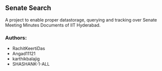 ## Senate Search 

A project to enable proper datastorage, querying and tracking over Senate Meeting Minutes Documents of IIT Hyderabad. 

### Authors:

- RachitKeertiDas
- Angad11121
- karthikbalajig
- SHASHANK-1-ALL
